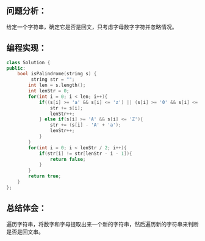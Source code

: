 ## 问题分析：
给定一个字符串，确定它是否是回文，只考虑字母数字字符并忽略情况。
## 编程实现：
```c++
class Solution {
public:
    bool isPalindrome(string s) {
         string str = "";
        int len = s.length();
        int lenStr = 0;
        for(int i = 0; i < len; i++){
            if((s[i] >= 'a' && s[i] <= 'z') || (s[i] >= '0' && s[i] <= '9')){
                str += s[i];
                lenStr++;
            } else if(s[i] >= 'A' && s[i] <= 'Z'){
                str += (s[i] - 'A' + 'a');
                lenStr++;
            }
        }
        for(int i = 0; i < lenStr / 2; i++){
            if(str[i] != str[lenStr - i - 1]){
                return false;
            }
        }
        return true;
    }
};
```
## 总结体会：
遍历字符串，将数字和字母提取出来一个新的字符串，然后遍历新的字符串来判断是否是回文串。

